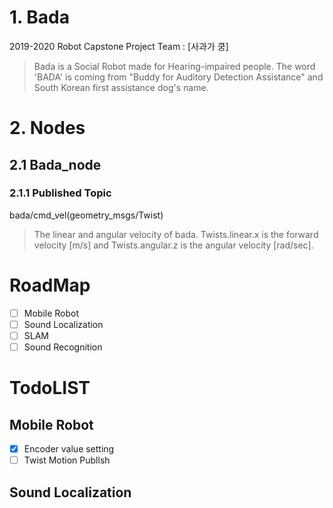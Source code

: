# 1. Bada
2019-2020 Robot Capstone Project Team : [사과가 쿵]

>Bada is a Social Robot made for Hearing-impaired people.
The word 'BADA' is coming from "Buddy for Auditory Detection Assistance" and South Korean first assistance dog's name.

# 2. Nodes

## 2.1 Bada_node
### 2.1.1 Published Topic

bada/cmd_vel(geometry_msgs/Twist)

> The linear and angular velocity of bada. Twists.linear.x is the forward velocity [m/s] and Twists.angular.z is the angular velocity [rad/sec]. 

# RoadMap


- [ ] Mobile Robot
- [ ] Sound Localization
- [ ] SLAM
- [ ] Sound Recognition

# TodoLIST

## Mobile Robot

 - [x] Encoder value setting
 - [ ] Twist Motion Publlsh

## Sound Localization
